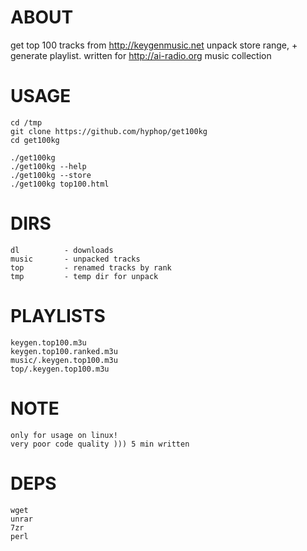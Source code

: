 # ABOUT

get top 100 tracks from http://keygenmusic.net
unpack store range, + generate playlist.
written for http://ai-radio.org music collection

# USAGE

    cd /tmp
    git clone https://github.com/hyphop/get100kg
    cd get100kg
    
    ./get100kg
    ./get100kg --help
    ./get100kg --store
    ./get100kg top100.html

# DIRS

    dl          - downloads 
    music       - unpacked tracks
    top         - renamed tracks by rank
    tmp         - temp dir for unpack

# PLAYLISTS

    keygen.top100.m3u           
    keygen.top100.ranked.m3u    
    music/.keygen.top100.m3u    
    top/.keygen.top100.m3u      

# NOTE

    only for usage on linux!
    very poor code quality ))) 5 min written

# DEPS

    wget 
    unrar
    7zr
    perl
